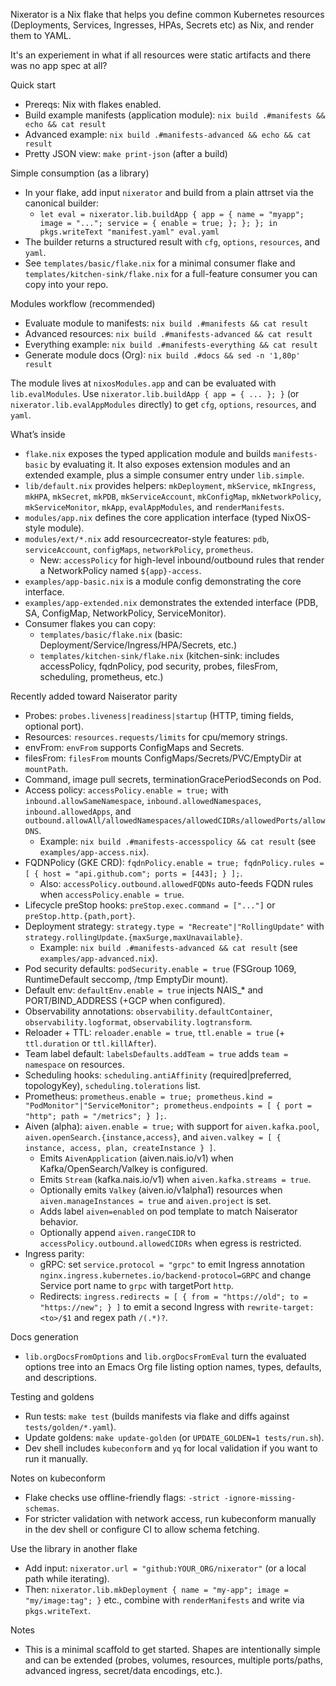Nixerator is a Nix flake that helps you define common Kubernetes resources (Deployments, Services, Ingresses, HPAs, Secrets etc) as Nix, and render them to YAML.

It's an experiement in what if all resources were static artifacts and there was no app spec at all?

Quick start
- Prereqs: Nix with flakes enabled.
- Build example manifests (application module): `nix build .#manifests && echo && cat result`
 - Advanced example: `nix build .#manifests-advanced && echo && cat result`
 - Pretty JSON view: `make print-json` (after a build)

Simple consumption (as a library)
- In your flake, add input `nixerator` and build from a plain attrset via the canonical builder:
  - `let eval = nixerator.lib.buildApp { app = { name = "myapp"; image = "..."; service = { enable = true; }; }; }; in pkgs.writeText "manifest.yaml" eval.yaml`
- The builder returns a structured result with `cfg`, `options`, `resources`, and `yaml`.
- See `templates/basic/flake.nix` for a minimal consumer flake and `templates/kitchen-sink/flake.nix` for a full-feature consumer you can copy into your repo.

Modules workflow (recommended)
- Evaluate module to manifests: `nix build .#manifests && cat result`
- Advanced resources: `nix build .#manifests-advanced && cat result`
- Everything example: `nix build .#manifests-everything && cat result`
- Generate module docs (Org): `nix build .#docs && sed -n '1,80p' result`

The module lives at `nixosModules.app` and can be evaluated with `lib.evalModules`. Use `nixerator.lib.buildApp { app = { ... }; }` (or `nixerator.lib.evalAppModules` directly) to get `cfg`, `options`, `resources`, and `yaml`.

What’s inside
- `flake.nix` exposes the typed application module and builds `manifests-basic` by evaluating it. It also exposes extension modules and an extended example, plus a simple consumer entry under `lib.simple`.
- `lib/default.nix` provides helpers: `mkDeployment`, `mkService`, `mkIngress`, `mkHPA`, `mkSecret`, `mkPDB`, `mkServiceAccount`, `mkConfigMap`, `mkNetworkPolicy`, `mkServiceMonitor`, `mkApp`, `evalAppModules`, and `renderManifests`.
- `modules/app.nix` defines the core application interface (typed NixOS-style module).
- `modules/ext/*.nix` add resourcecreator-style features: `pdb`, `serviceAccount`, `configMaps`, `networkPolicy`, `prometheus`.
  - New: `accessPolicy` for high-level inbound/outbound rules that render a NetworkPolicy named `${app}-access`.
- `examples/app-basic.nix` is a module config demonstrating the core interface.
- `examples/app-extended.nix` demonstrates the extended interface (PDB, SA, ConfigMap, NetworkPolicy, ServiceMonitor).
- Consumer flakes you can copy:
  - `templates/basic/flake.nix` (basic: Deployment/Service/Ingress/HPA/Secrets, etc.)
  - `templates/kitchen-sink/flake.nix` (kitchen-sink: includes accessPolicy, fqdnPolicy, pod security, probes, filesFrom, scheduling, prometheus, etc.)

Recently added toward Naiserator parity
- Probes: `probes.liveness|readiness|startup` (HTTP, timing fields, optional port).
- Resources: `resources.requests/limits` for cpu/memory strings.
- envFrom: `envFrom` supports ConfigMaps and Secrets.
- filesFrom: `filesFrom` mounts ConfigMaps/Secrets/PVC/EmptyDir at `mountPath`.
- Command, image pull secrets, terminationGracePeriodSeconds on Pod.
- Access policy: `accessPolicy.enable = true;` with `inbound.allowSameNamespace`, `inbound.allowedNamespaces`, `inbound.allowedApps`, and `outbound.allowAll/allowedNamespaces/allowedCIDRs/allowedPorts/allowDNS`.
  - Example: `nix build .#manifests-accesspolicy && cat result` (see `examples/app-access.nix`).
- FQDNPolicy (GKE CRD): `fqdnPolicy.enable = true; fqdnPolicy.rules = [ { host = "api.github.com"; ports = [443]; } ];`.
  - Also: `accessPolicy.outbound.allowedFQDNs` auto-feeds FQDN rules when `accessPolicy.enable = true`.
- Lifecycle preStop hooks: `preStop.exec.command = ["..."]` or `preStop.http.{path,port}`.
- Deployment strategy: `strategy.type = "Recreate"|"RollingUpdate"` with `strategy.rollingUpdate.{maxSurge,maxUnavailable}`.
  - Example: `nix build .#manifests-advanced && cat result` (see `examples/app-advanced.nix`).
- Pod security defaults: `podSecurity.enable = true` (FSGroup 1069, RuntimeDefault seccomp, /tmp EmptyDir mount).
- Default env: `defaultEnv.enable = true` injects NAIS_* and PORT/BIND_ADDRESS (+GCP when configured).
- Observability annotations: `observability.defaultContainer`, `observability.logformat`, `observability.logtransform`.
- Reloader + TTL: `reloader.enable = true`, `ttl.enable = true` (+ `ttl.duration` or `ttl.killAfter`).
- Team label default: `labelsDefaults.addTeam = true` adds `team = namespace` on resources.
- Scheduling hooks: `scheduling.antiAffinity` (required|preferred, topologyKey), `scheduling.tolerations` list.
- Prometheus: `prometheus.enable = true; prometheus.kind = "PodMonitor"|"ServiceMonitor"; prometheus.endpoints = [ { port = "http"; path = "/metrics"; } ];`.
- Aiven (alpha): `aiven.enable = true;` with support for `aiven.kafka.pool`, `aiven.openSearch.{instance,access}`, and `aiven.valkey = [ { instance, access, plan, createInstance } ]`.
  - Emits `AivenApplication` (aiven.nais.io/v1) when Kafka/OpenSearch/Valkey is configured.
  - Emits `Stream` (kafka.nais.io/v1) when `aiven.kafka.streams = true`.
  - Optionally emits `Valkey` (aiven.io/v1alpha1) resources when `aiven.manageInstances = true` and `aiven.project` is set.
  - Adds label `aiven=enabled` on pod template to match Naiserator behavior.
  - Optionally append `aiven.rangeCIDR` to `accessPolicy.outbound.allowedCIDRs` when egress is restricted.
- Ingress parity:
  - gRPC: set `service.protocol = "grpc"` to emit Ingress annotation `nginx.ingress.kubernetes.io/backend-protocol=GRPC` and change Service port name to `grpc` with targetPort `http`.
  - Redirects: `ingress.redirects = [ { from = "https://old"; to = "https://new"; } ]` to emit a second Ingress with `rewrite-target: <to>/$1` and regex path `/(.*)?`.

Docs generation
- `lib.orgDocsFromOptions` and `lib.orgDocsFromEval` turn the evaluated options tree into an Emacs Org file listing option names, types, defaults, and descriptions.

Testing and goldens
- Run tests: `make test` (builds manifests via flake and diffs against `tests/golden/*.yaml`).
- Update goldens: `make update-golden` (or `UPDATE_GOLDEN=1 tests/run.sh`).
- Dev shell includes `kubeconform` and `yq` for local validation if you want to run it manually.

Notes on kubeconform
- Flake checks use offline-friendly flags: `-strict -ignore-missing-schemas`.
- For stricter validation with network access, run kubeconform manually in the dev shell or configure CI to allow schema fetching.

Use the library in another flake
- Add input: `nixerator.url = "github:YOUR_ORG/nixerator"` (or a local path while iterating).
- Then: `nixerator.lib.mkDeployment { name = "my-app"; image = "my/image:tag"; }` etc., combine with `renderManifests` and write via `pkgs.writeText`.

Notes
- This is a minimal scaffold to get started. Shapes are intentionally simple and can be extended (probes, volumes, resources, multiple ports/paths, advanced ingress, secret/data encodings, etc.).
